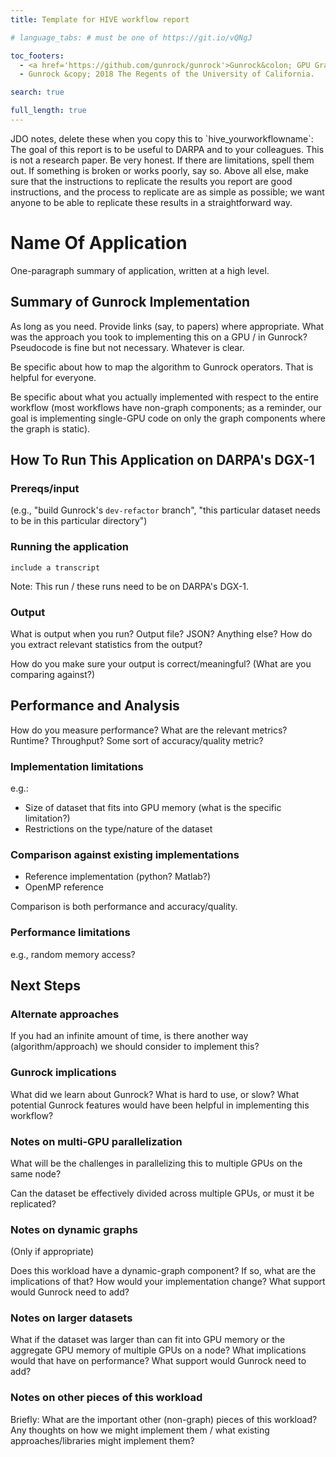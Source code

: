 ```yaml
---
title: Template for HIVE workflow report

# language_tabs: # must be one of https://git.io/vQNgJ

toc_footers:
  - <a href='https://github.com/gunrock/gunrock'>Gunrock&colon; GPU Graph Analytics</a>
  - Gunrock &copy; 2018 The Regents of the University of California.

search: true

full_length: true
---
```


<aside class="notice">
  JDO notes, delete these when you copy this to `hive_yourworkflowname`: The goal of this report is to be useful to DARPA and to your colleagues. This is not a research paper. Be very honest. If there are limitations, spell them out. If something is broken or works poorly, say so. Above all else, make sure that the instructions to replicate the results you report are good instructions, and the process to replicate are as simple as possible; we want anyone to be able to replicate these results in a straightforward way.
</aside>

# Name Of Application

One-paragraph summary of application, written at a high level.

## Summary of Gunrock Implementation

As long as you need. Provide links (say, to papers) where appropriate. What was the approach you took to implementing this on a GPU / in Gunrock? Pseudocode is fine but not necessary. Whatever is clear.

Be specific about how to map the algorithm to Gunrock operators. That is helpful for everyone.

Be specific about what you actually implemented with respect to the entire workflow (most workflows have non-graph components; as a reminder, our goal is implementing single-GPU code on only the graph components where the graph is static).

## How To Run This Application on DARPA's DGX-1

### Prereqs/input

(e.g., "build Gunrock's `dev-refactor` branch", "this particular dataset needs to be in this particular directory")

### Running the application

```
include a transcript
```

Note: This run / these runs need to be on DARPA's DGX-1.

### Output

What is output when you run? Output file? JSON? Anything else? How do you extract relevant statistics from the output?

How do you make sure your output is correct/meaningful? (What are you comparing against?)

## Performance and Analysis

How do you measure performance? What are the relevant metrics? Runtime? Throughput? Some sort of accuracy/quality metric?

### Implementation limitations

e.g.:

- Size of dataset that fits into GPU memory (what is the specific limitation?)
- Restrictions on the type/nature of the dataset

### Comparison against existing implementations

- Reference implementation (python? Matlab?)
- OpenMP reference

Comparison is both performance and accuracy/quality.



### Performance limitations

e.g., random memory access?

## Next Steps

### Alternate approaches

If you had an infinite amount of time, is there another way (algorithm/approach) we should consider to implement this?

### Gunrock implications

What did we learn about Gunrock? What is hard to use, or slow? What potential Gunrock features would have been helpful in implementing this workflow?

### Notes on multi-GPU parallelization

What will be the challenges in parallelizing this to multiple GPUs on the same node?

Can the dataset be effectively divided across multiple GPUs, or must it be replicated?

### Notes on dynamic graphs

(Only if appropriate)

Does this workload have a dynamic-graph component? If so, what are the implications of that? How would your implementation change? What support would Gunrock need to add?

### Notes on larger datasets

What if the dataset was larger than can fit into GPU memory or the aggregate GPU memory of multiple GPUs on a node? What implications would that have on performance? What support would Gunrock need to add?

### Notes on other pieces of this workload

Briefly: What are the important other (non-graph) pieces of this workload? Any thoughts on how we might implement them / what existing approaches/libraries might implement them?
